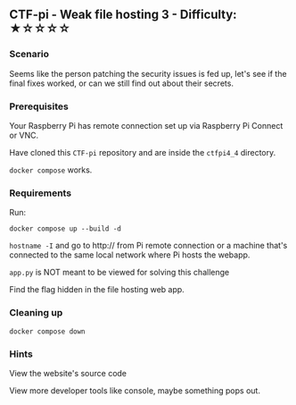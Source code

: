## CTF-pi - Weak file hosting 3 - Difficulty: ★☆☆☆☆

### Scenario

Seems like the person patching the security issues is fed up, let's see if the final fixes worked, or can we still find out about their secrets.

### Prerequisites

Your Raspberry Pi has remote connection set up via Raspberry Pi Connect or VNC.

Have cloned this `CTF-pi` repository and are inside the `ctfpi4_4` directory.

`docker compose` works.

### Requirements 

Run:

`docker compose up --build -d`

`hostname -I` and go to http://<ip-address> from Pi remote connection
or a machine that's connected to the same local network where Pi hosts the webapp.

`app.py` is NOT meant to be viewed for solving this challenge

Find the flag hidden in the file hosting web app.


### Cleaning up

`docker compose down`


### **Hints**

View the website's source code

View more developer tools like console, maybe something pops out.

